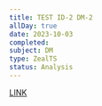 ```yaml
---
title: TEST ID-2 DM-2
allDay: true
date: 2023-10-03
completed: 
subject: DM
type: ZealTS
status: Analysis
---
```

[LINK](https://uxkhzfstdjcborfuyyknhkhbyfnskrywvveioufkbjkupomnptjwvhbavkysuhi.vercel.app/solution.html?testId=622065a845e7e84cb6a60679&test_id=7)